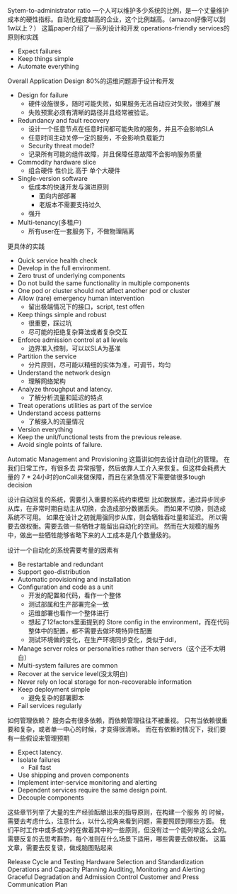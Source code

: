 Sytem-to-administrator ratio
一个人可以维护多少系统的比例，是一个丈量维护成本的硬性指标。自动化程度越高的企业，这个比例越高。（amazon好像可以到1w以上？）
这篇paper介绍了一系列设计和开发 operations-friendly services的原则和实践


* Expect failures
* Keep things simple
* Automate everything

Overall Application Design
80%的运维问题源于设计和开发
* Design for failure
    * 硬件设施很多，随时可能失败，如果服务无法自动应对失败，很难扩展
    * 失败预案必须有清晰的路径并且经常被验证。
* Redundancy and fault recovery
    * 设计一个任意节点在任意时间都可能失败的服务，并且不会影响SLA
    * 任意时间主动关停一定的服务，不会影响负载能力
    * Security threat model? <todo>
    * 记录所有可能的组件故障，并且保障任意故障不会影响服务质量
* Commodity hardware slice
    * 组合硬件 性价比 高于 单个大硬件
* Single-version software
    * 低成本的快速开发与演进原则
        * 面向内部部署
        * 老版本不需要支持过久
    * 强升
* Multi-tenancy(多租户)
    * 所有user在一套服务下，不做物理隔离

更具体的实践
* Quick service health check
* Develop in the full environment.
* Zero trust of underlying components
* Do not build the same functionality in multiple components
* One pod or cluster should not affect another pod or cluster
* Allow (rare) emergency human intervention
    * 留出极端情况下的接口，script, test offen
* Keep things simple and robust
    * 很重要，踩过坑
    * 尽可能的拒绝复杂算法或者复杂交互
* Enforce admission control at all levels
    * 边界准入控制，可以以SLA为基准
* Partition the service
    * 分片原则，尽可能以精细的实体为准，可调节，均匀
* Understand the network design
    * 理解网络架构
* Analyze throughput and latency.
    * 了解分析流量和延迟的特点
* Treat operations utilities as part of the service
* Understand access patterns
    * 了解接入的流量情况
* Version everything
* Keep the unit/functional tests from the previous release.
* Avoid single points of failure.

Automatic Management and Provisioning
这篇讲如何去设计自动化的管理。
在我们日常工作，有很多去 异常报警，然后依靠人工介入来恢复。但这样会耗费大量的 7 * 24小时的onCall来做保障，而且在紧急情况下需要做很多tough decision

设计自动回复的系统，需要引入重要的系统约束模型
比如数据库，通过异步同步从库，在非常时期自动主从切换，会造成部分数据丢失。
而如果不切换，则造成系统不可用。
如果在设计之初就用强同步从库，则会牺牲吞吐量和延迟。
所以需要去做权衡。需要去做一些牺牲才能留出自动化的空间。
然而在大规模的服务中，做出一些牺牲能够省略下来的人工成本是几个数量级的。

设计一个自动化的系统需要考量的因素有
* Be restartable and redundant
* Support geo-distribution
* Automatic provisioning and installation
* Configuration and code as a unit
    * 开发的配置和代码，看作一个整体
    * 测试部属和生产部署完全一致
    * 运维部署也看作一个整体进行
    * 想起了12factors里面提到的 Store config in the environment，而在代码整体中的配置，都不需要去做环境特异性配置
    * 测试环境做的变化，在生产环境同步变化，类似于ddl，
* Manage server roles or personalities rather than servers（这个还不太明白）
* Multi-system failures are common
* Recover at the service level(没太明白)
* Never rely on local storage for non-recoverable information
* Keep deployment simple
    * 避免复杂的部署脚本
* Fail services regularly


如何管理依赖？
服务会有很多依赖，而依赖管理往往不被重视。
只有当依赖很重要和复杂，或者单一中心的时候，才变得很清晰。
而在有依赖的情况下，我们要有一些假设来管理预期
* Expect latency.
* Isolate failures
    * Fail fast
* Use shipping and proven components
* Implement inter-service monitoring and alerting
* Dependent services require the same design point.
* Decouple components

这些章节列举了大量的生产经验酝酿出来的指导原则，在构建一个服务 的 时候，需要去考虑什么，注意什么，以什么视角来看到问题，需要照顾到哪些方面。
我们平时工作中或多或少的在做着其中的一些原则，但没有过一个能列举这么全的。需要反复的去思考斟酌，每个准则在什么场景下适用，哪些需要去做权衡。
这篇文章，需要去反复读，做成脑图贴起来

Release Cycle and Testing
Hardware Selection and Standardization
Operations and Capacity Planning
Auditing, Monitoring and Alerting
Graceful Degradation and Admission Control
Customer and Press Communication Plan

 

